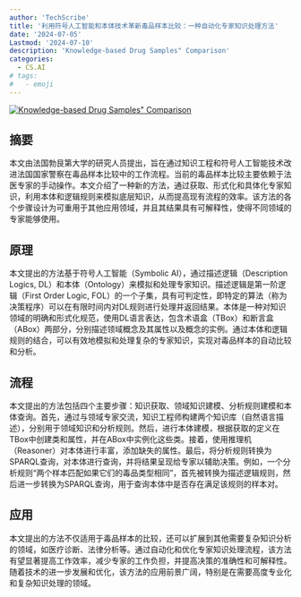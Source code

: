 ```yaml
---
author: 'TechScribe'
title: '利用符号人工智能和本体技术革新毒品样本比较：一种自动化专家知识处理方法'
date: '2024-07-05'
Lastmod: '2024-07-10'
description: 'Knowledge-based Drug Samples" Comparison'
categories:
  - CS.AI
# tags:
#   - emoji
---
```


[![Knowledge-based Drug Samples" Comparison](https://arxiv-research-1301205113.cos.ap-guangzhou.myqcloud.com/images/2407.04317v1.pdf_0.jpg)](https://arxiv.org/abs/2407.04317v1)

## 摘要

本文由法国勃艮第大学的研究人员提出，旨在通过知识工程和符号人工智能技术改进法国国家警察在毒品样本比较中的工作流程。当前的毒品样本比较主要依赖于法医专家的手动操作。本文介绍了一种新的方法，通过获取、形式化和具体化专家知识，利用本体和逻辑规则来模拟底层知识，从而提高现有流程的效率。该方法的各个步骤设计为可重用于其他应用领域，并且其结果具有可解释性，使得不同领域的专家能够使用。<!--more-->

## 原理

本文提出的方法基于符号人工智能（Symbolic AI），通过描述逻辑（Description Logics, DL）和本体（Ontology）来模拟和处理专家知识。描述逻辑是第一阶逻辑（First Order Logic, FOL）的一个子集，具有可判定性，即特定的算法（称为决策程序）可以在有限时间内对DL规则进行处理并返回结果。本体是一种对知识领域的明确和形式化规范，使用DL语言表达，包含术语盒（TBox）和断言盒（ABox）两部分，分别描述领域概念及其属性以及概念的实例。通过本体和逻辑规则的结合，可以有效地模拟和处理复杂的专家知识，实现对毒品样本的自动比较和分析。

## 流程

本文提出的方法包括四个主要步骤：知识获取、领域知识建模、分析规则建模和本体查询。首先，通过与领域专家交流，知识工程师构建两个知识库（自然语言描述），分别用于领域知识和分析规则。然后，进行本体建模，根据获取的定义在TBox中创建类和属性，并在ABox中实例化这些类。接着，使用推理机（Reasoner）对本体进行丰富，添加缺失的属性。最后，将分析规则转换为SPARQL查询，对本体进行查询，并将结果呈现给专家以辅助决策。例如，一个分析规则“两个样本匹配如果它们的毒品类型相同”，首先被转换为描述逻辑规则，然后进一步转换为SPARQL查询，用于查询本体中是否存在满足该规则的样本对。

## 应用

本文提出的方法不仅适用于毒品样本的比较，还可以扩展到其他需要复杂知识分析的领域，如医疗诊断、法律分析等。通过自动化和优化专家知识处理流程，该方法有望显著提高工作效率，减少专家的工作负担，并提高决策的准确性和可解释性。随着技术的进一步发展和优化，该方法的应用前景广阔，特别是在需要高度专业化和复杂知识处理的领域。